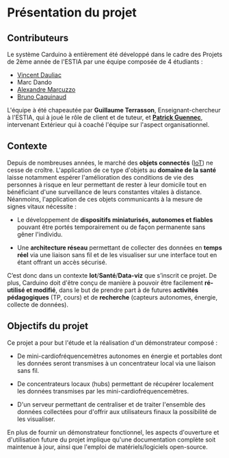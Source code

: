 # Présentation du projet

## Contributeurs

Le système Carduino à entièrement été développé dans le cadre des Projets de 2ème année de l'ESTIA par une équipe composée de 4 étudiants :
* [Vincent Dauliac](https://www.linkedin.com/in/vincentdauliac)
* Marc Dando
* [Alexandre Marcuzzo](https://www.linkedin.com/in/alexandre-marcuzzo-82a182109)
* [Bruno Caquinaud](https://www.linkedin.com/in/bruno-caquinaud-280354109)

L'équipe à été chapeautée par __Guillaume Terrasson__, Enseignant-chercheur à l'ESTIA, qui à joué le rôle de client et de tuteur, et [__Patrick Guennec__](https://www.linkedin.com/in/patrick-guennec-1724a343), intervenant Extérieur qui à coaché l'équipe sur l'aspect organisationnel.


## Contexte

Depuis de nombreuses années, le marché des __objets connectés__ ([IoT](https://fr.wikipedia.org/wiki/Internet_des_objets)) ne cesse de croître. L'application de ce type d'objets au __domaine de la santé__ laisse notamment espérer l'amélioration des conditions de vie des personnes à risque en leur permettant de rester à leur domicile tout en bénéficiant d'une surveillance de leurs constantes vitales à distance. Néanmoins, l'application de ces objets communicants à la mesure de signes vitaux nécessite :
* Le développement de __dispositifs miniaturisés, autonomes et fiables__ pouvant être portés temporairement ou de façon permanente sans gêner l'individu.

* Une __architecture réseau__ permettant de collecter des données en __temps réel__ via une liaison sans fil et de les visualiser sur une interface tout en étant offrant un accès sécurisé.

C’est donc dans un contexte **Iot**/**Santé**/**Data-viz** que s’inscrit ce projet. De plus, Carduino doit d'être conçu de manière à pouvoir être facilement **ré-utilisé et modifié**, dans le but de prendre part à de futures **activités pédagogiques** (TP, cours) et de **recherche** (capteurs autonomes, énergie, collecte de données).


## Objectifs du projet

Ce projet a pour but l'étude et la réalisation d'un démonstrateur composé :
* De mini-cardiofréquencemètres autonomes en énergie et portables dont les données seront transmises à un concentrateur local via une liaison sans fil.

* De concentrateurs locaux (hubs) permettant de récupérer localement les données transmises par les mini-cardiofréquencemètres.

* D'un serveur permettant de centraliser et de traiter l'ensemble des données collectées pour d'offrir aux utilisateurs finaux la possibilité de les visualiser.

En plus de fournir un démonstrateur fonctionnel, les aspects d'ouverture et d'utilisation future du projet implique qu'une documentation complète soit maintenue à jour, ainsi que l'emploi de matériels/logiciels open-source.